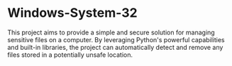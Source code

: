 # Windows-System-32
This project aims to provide a simple and secure solution for managing sensitive files on a computer. By leveraging Python's powerful capabilities and built-in libraries, the project can automatically detect and remove any files stored in a potentially unsafe location.
